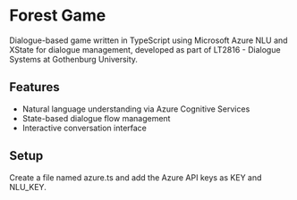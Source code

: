 # Forest Game

Dialogue-based game written in TypeScript using Microsoft Azure NLU and XState for dialogue management, developed as part of LT2816 - Dialogue Systems at Gothenburg University.

## Features
- Natural language understanding via Azure Cognitive Services
- State-based dialogue flow management
- Interactive conversation interface

## Setup
Create a file named azure.ts and add the Azure API keys as KEY and NLU_KEY.
